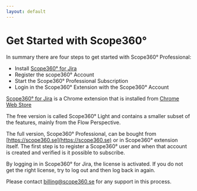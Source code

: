 ```yaml
---
layout: default
---
```

# Get Started with Scope360°

In summary there are four steps to get started with Scope360° Professional:

- Install [Scope360° for Jira](https://chromewebstore.google.com/detail/scope360-for-jira/kbppfmkmcilakibigimbnohnbefifaao)
- Register the scope360° Account
- Start the Scope360° Professional Subscription
- Login in the Scope360° Extension with the Scope360° Account

[Scope360° for Jira](https:scope360.se) is a Chrome extension that is installed from [Chrome Web Store](https://chromewebstore.google.com/detail/scope360-for-jira/kbppfmkmcilakibigimbnohnbefifaao)

The free version is called Scope360° Light and contains a smaller subset of the features, mainly from the Flow Perspective.

The full version, Scope360° Professional, can be bought from [https://scope360.se](https://scope360.se) or in Scope360° extension itself. The first step is to register a Scope360° user and when that account is created and verified is it possible to subscribe.

By logging in in Scope360° for Jira, the license is activated. If you do not get the right license, try to log out and then log back in again.

Please contact [billing@scope360.se](billing@scope360.se) for any support in this process.
